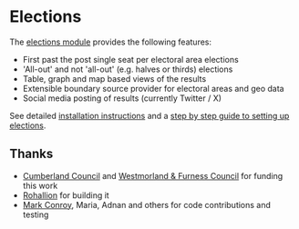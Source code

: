 # Elections

The [elections module](https://github.com/localgovdrupal/localgov_elections) provides the following features:

* First past the post single seat per electoral area elections
* 'All-out' and not 'all-out' (e.g. halves or thirds) elections
* Table, graph and map based views of the results
* Extensible boundary source provider for electoral areas and geo data
* Social media posting of results (currently Twitter / X)

See detailed [installation instructions](https://github.com/localgovdrupal/localgov_elections/blob/1.x/README.md) and a [step by step guide to setting up elections](https://github.com/localgovdrupal/localgov_elections/blob/1.x/docs/index.md).

## Thanks

* [Cumberland Council](https://www.cumberland.gov.uk/) and [Westmorland & Furness Council](https://www.westmorlandandfurness.gov.uk/) for funding this work
* [Rohallion](https://rohallion.agency/) for building it
* [Mark Conroy](https://mark.ie/), Maria, Adnan and others for code contributions and testing
